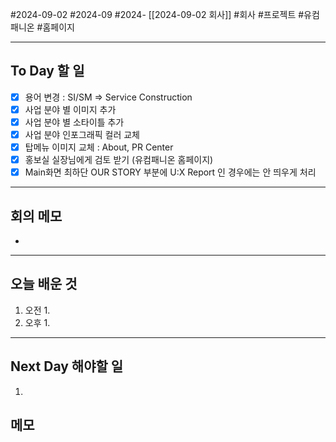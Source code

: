 #2024-09-02 #2024-09 #2024- [[2024-09-02 회사]]
#회사 #프로젝트 #유컴패니온 #홈페이지

---
## To Day 할 일
- [x] 용어 변경 : SI/SM => Service Construction
- [x] 사업 분야 별 이미지 추가
- [x] 사업 분야 별 소타이틀 추가
- [x] 사업 분야 인포그래픽 컬러 교체
- [x] 탑메뉴 이미지 교체 : About, PR Center
- [x] 홍보실 실장님에게 검토 받기 (유컴패니온 홈페이지)
- [x] Main화면 최하단 OUR STORY 부분에 U:X Report 인 경우에는 안 띄우게 처리
---
## 회의 메모
- 
---
## 오늘 배운 것
1. 오전
    1. 
2. 오후
    1. 
---
## Next Day 해야할 일
1. 


## 메모